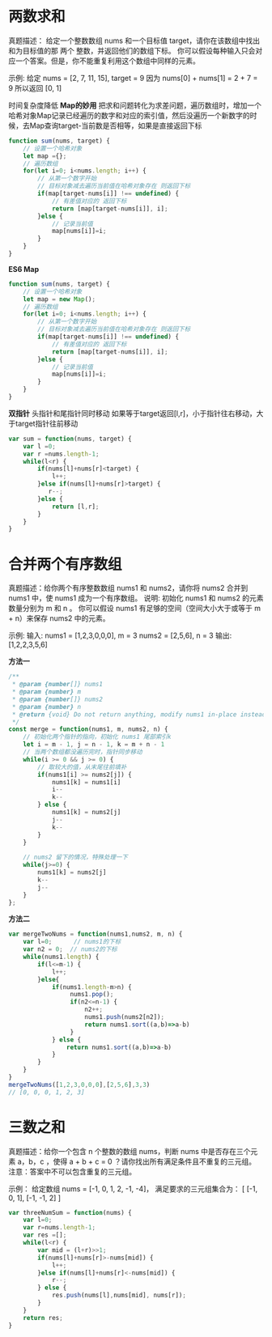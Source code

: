 # 两数求和
真题描述： 给定一个整数数组 nums 和一个目标值 target，请你在该数组中找出和为目标值的那 两个 整数，并返回他们的数组下标。
你可以假设每种输入只会对应一个答案。但是，你不能重复利用这个数组中同样的元素。

示例: 给定 nums = [2, 7, 11, 15], target = 9
因为 nums[0] + nums[1] = 2 + 7 = 9 所以返回 [0, 1]

时间复杂度降低
**Map的妙用**
把求和问题转化为求差问题，遍历数组时，增加一个哈希对象Map记录已经遍历的数字和对应的索引值，然后没遍历一个新数字的时候，去Map查询target-当前数是否相等，如果是直接返回下标
```js
function sum(nums, target) {
    // 设置一个哈希对象
    let map ={};
    // 遍历数组
    for(let i=0; i<nums.length; i++) {
        // 从第一个数字开始
        // 目标对象减去遍历当前值在哈希对象存在 则返回下标
        if(map[target-nums[i]] !== undefined) {
            // 有差值对应的 返回下标
            return [map[target-nums[i]], i];
        }else {
            // 记录当前值
            map[nums[i]]=i;
        }
    }
}
```
**ES6 Map**
```js
function sum(nums, target) {
    // 设置一个哈希对象
    let map = new Map();
    // 遍历数组
    for(let i=0; i<nums.length; i++) {
        // 从第一个数字开始
        // 目标对象减去遍历当前值在哈希对象存在 则返回下标
        if(map[target-nums[i]] !== undefined) {
            // 有差值对应的 返回下标
            return [map[target-nums[i]], i];
        }else {
            // 记录当前值
            map[nums[i]]=i;
        }
    }
}
```

**双指针**
头指针和尾指针同时移动 如果等于target返回[l,r]，小于指针往右移动，大于target指针往前移动
```js
var sum = function(nums, target) {
    var l =0;
    var r =nums.length-1;
    while(l<r) {
        if(nums[l]+nums[r]<target) {
            l++;
        }else if(nums[l]+nums[r]>target) {
           r--;
        }else {
            return [l,r];
        }
    }
}
```
# 合并两个有序数组
真题描述：给你两个有序整数数组 nums1 和 nums2，请你将 nums2 合并到 nums1 中，使 nums1 成为一个有序数组。
说明: 初始化 nums1 和 nums2 的元素数量分别为 m 和 n 。 你可以假设 nums1 有足够的空间（空间大小大于或等于 m + n）来保存 nums2 中的元素。

示例: 输入:
nums1 = [1,2,3,0,0,0], m = 3
nums2 = [2,5,6], n = 3
输出: [1,2,2,3,5,6]

**方法一**
```js
/**
 * @param {number[]} nums1
 * @param {number} m
 * @param {number[]} nums2
 * @param {number} n
 * @return {void} Do not return anything, modify nums1 in-place instead.
 */
const merge = function(nums1, m, nums2, n) {
    // 初始化两个指针的指向，初始化 nums1 尾部索引k
    let i = m - 1, j = n - 1, k = m + n - 1
    // 当两个数组都没遍历完时，指针同步移动
    while(i >= 0 && j >= 0) {
        // 取较大的值，从末尾往前填补
        if(nums1[i] >= nums2[j]) {
            nums1[k] = nums1[i] 
            i-- 
            k--
        } else {
            nums1[k] = nums2[j] 
            j-- 
            k--
        }
    }
    
    // nums2 留下的情况，特殊处理一下 
    while(j>=0) {
        nums1[k] = nums2[j]  
        k-- 
        j--
    }
};
```
**方法二**
```js
var mergeTwoNums = function(nums1,nums2, m, n) {
    var l=0;      // nums1的下标
    var n2 = 0;  // nums2的下标
    while(nums1.length) {
        if(l<=m-1) {
            l++;
        }else{
            if(nums1.length-m>n) {
                 nums1.pop();
                 if(n2<=n-1) {
                     n2++;
                     nums1.push(nums2[n2]);
                     return nums1.sort((a,b)=>a-b)
                 }
            } else {
                return nums1.sort((a,b)=>a-b)
            }
        }
    }
}
mergeTwoNums([1,2,3,0,0,0],[2,5,6],3,3)
// [0, 0, 0, 1, 2, 3]
```
# 三数之和

真题描述：给你一个包含 n 个整数的数组 nums，判断 nums 中是否存在三个元素 a，b，c ，使得 a + b + c = 0 ？请你找出所有满足条件且不重复的三元组。
注意：答案中不可以包含重复的三元组。

示例： 给定数组 nums = [-1, 0, 1, 2, -1, -4]， 满足要求的三元组集合为： [ [-1, 0, 1], [-1, -1, 2] ]

```js
var threeNumSum = function(nums) {
    var l=0;
    var r=nums.length-1;
    var res =[];
    while(l<r) {
        var mid = (l+r)>>1;
        if(nums[l]+nums[r]>-nums[mid]) {
            l++;
        }else if(nums[l]+nums[r]<-nums[mid]) {
            r--;
        } else {
            res.push(nums[l],nums[mid], nums[r]);
        }
    }
    return res;
}
```